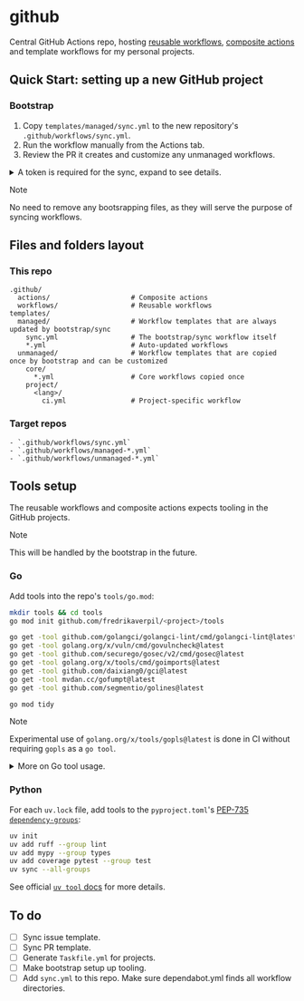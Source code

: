 # github

Central GitHub Actions repo, hosting
[reusable workflows](https://docs.github.com/en/actions/sharing-automations/reusing-workflows),
[composite actions](https://docs.github.com/en/actions/sharing-automations/creating-actions/creating-a-composite-action)
and template workflows for my personal projects.

## Quick Start: setting up a new GitHub project

### Bootstrap

1. Copy `templates/managed/sync.yml` to the new repository's
   `.github/workflows/sync.yml`.
1. Run the workflow manually from the Actions tab.
1. Review the PR it creates and customize any unmanaged workflows.

<details>
<summary>A token is required for the sync, expand to see details.</summary>

1. Create a Personal Access Token (PAT) with required permissions:

- Go to GitHub → Settings → Developer settings → Personal access tokens.
- Create a fine-grained token with:
  - "Contents: Read and write" (for commits and releases)
  - "Pull requests: Read and write" (for sync PRs, release PRs)
  - "Metadata: Read-only" (required)
  - "Workflows: Read and write" (for syncing of workflows)
- Set the repository access to include the desired repositories.

1. Add the token, to the GitHub project, as a repository secret to both Actions
   and Dependabot:

   - Go to your repository → Settings → Secrets and variables → Actions.
   - Create a new secret named `SYNC_TOKEN` with your token value.
   - Go to your repository → Settings → Secrets and variables → Dependabot.
   - Create a new secret named `SYNC_TOKEN` with your token value.

</details>

> [!NOTE]
>
> No need to remove any bootsrapping files, as they will serve the purpose of
> syncing workflows.

## Files and folders layout

### This repo

```text
.github/
  actions/                    # Composite actions
  workflows/                  # Reusable workflows
templates/
  managed/                    # Workflow templates that are always updated by bootstrap/sync
    sync.yml                  # The bootstrap/sync workflow itself
    *.yml                     # Auto-updated workflows
  unmanaged/                  # Workflow templates that are copied once by bootstrap and can be customized
    core/
      *.yml                   # Core workflows copied once
    project/
      <lang>/
        ci.yml                # Project-specific workflow
```

### Target repos

```text
- `.github/workflows/sync.yml`
- `.github/workflows/managed-*.yml`
- `.github/workflows/unmanaged-*.yml`
```

## Tools setup

The reusable workflows and composite actions expects tooling in the GitHub
projects.

> [!NOTE]
>
> This will be handled by the bootstrap in the future.

### Go

Add tools into the repo's `tools/go.mod`:

```sh
mkdir tools && cd tools
go mod init github.com/fredrikaverpil/<project>/tools

go get -tool github.com/golangci/golangci-lint/cmd/golangci-lint@latest
go get -tool golang.org/x/vuln/cmd/govulncheck@latest
go get -tool github.com/securego/gosec/v2/cmd/gosec@latest
go get -tool golang.org/x/tools/cmd/goimports@latest
go get -tool github.com/daixiang0/gci@latest
go get -tool mvdan.cc/gofumpt@latest
go get -tool github.com/segmentio/golines@latest

go mod tidy
```

> [!NOTE]
>
> Experimental use of `golang.org/x/tools/gopls@latest` is done in CI without
> requiring `gopls` as a `go tool`.

<details>
<summary>More on Go tool usage.</summary>

```sh
# Initialize a go.tool.mod modfile
$ go mod init -modfile=go.tool.mod example.com

# Add a tool to the module
$ go get -tool -modfile=go.tool.mod golang.org/x/vuln/cmd/govulncheck

# Run the tool from the command line
$ go tool -modfile=go.tool.mod govulncheck

# List all tools added to the module
$ go list -modfile=go.tool.mod tool

# Install all tools into ~/go/bin
$ go install -modfile=go.tool.mod tool

# Verify the integrity of the tool dependencies
$ go mod verify -modfile=go.tool.mod

# Upgrade or downgrade a tool to a specific version
$ go get -tool -modfile=go.tool.mod golang.org/x/vuln/cmd/govulncheck@v1.1.2

# Upgrade all tools to their latest version
$ go get -modfile=go.tool.mod tool

# Remove a tool from the module
$ go get -tool -modfile=go.tool.mod golang.org/x/vuln/cmd/govulncheck@none
```

</details>

### Python

For each `uv.lock` file, add tools to the `pyproject.toml`'s
[PEP-735 `dependency-groups`](https://peps.python.org/pep-0735/):

```sh
uv init
uv add ruff --group lint
uv add mypy --group types
uv add coverage pytest --group test
uv sync --all-groups
```

See official [`uv tool` docs](https://docs.astral.sh/uv/concepts/tools/) for
more details.

## To do

- [ ] Sync issue template.
- [ ] Sync PR template.
- [ ] Generate `Taskfile.yml` for projects.
- [ ] Make bootstrap setup up tooling.
- [ ] Add `sync.yml` to this repo. Make sure dependabot.yml finds all workflow
      directories.
